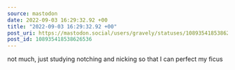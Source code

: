 ```yaml
---
source: mastodon
date: 2022-09-03 16:29:32.92 +00
title: "2022-09-03 16:29:32.92 +00"
post_uri: https://mastodon.social/users/gravely/statuses/108935418538626536
post_id: 108935418538626536
---
```

not much, just studying notching and nicking so that I can perfect my ficus


